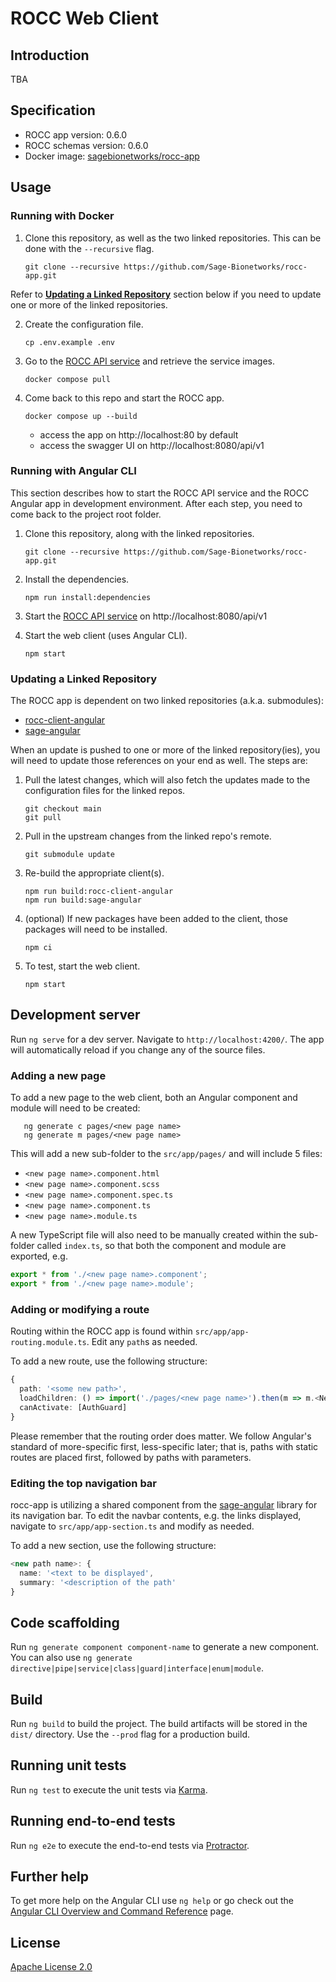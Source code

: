 # ROCC Web Client

## Introduction

TBA

## Specification

- ROCC app version: 0.6.0
- ROCC schemas version: 0.6.0
- Docker image: [sagebionetworks/rocc-app]

## Usage

### Running with Docker

1. Clone this repository, as well as the two linked repositories.  This can be
done with the `--recursive` flag.

       git clone --recursive https://github.com/Sage-Bionetworks/rocc-app.git

Refer to **[Updating a Linked Repository]** section below if you need to update one
or more of the linked repositories.

2. Create the configuration file.

       cp .env.example .env

3. Go to the [ROCC API service] and retrieve the service images.

       docker compose pull

4. Come back to this repo and start the ROCC app.

       docker compose up --build

   - access the app on http://localhost:80 by default
   - access the swagger UI on http://localhost:8080/api/v1

### Running with Angular CLI

This section describes how to start the ROCC API service and the ROCC Angular
app in development environment. After each step, you need to come back to the
project root folder.

1. Clone this repository, along with the linked repositories.

       git clone --recursive https://github.com/Sage-Bionetworks/rocc-app.git

2. Install the dependencies.

       npm run install:dependencies

3. Start the [ROCC API service] on http://localhost:8080/api/v1

4. Start the web client (uses Angular CLI).

       npm start

### Updating a Linked Repository

The ROCC app is dependent on two linked repositories (a.k.a. submodules):

* [rocc-client-angular]
* [sage-angular]

When an update is pushed to one or more of the linked repository(ies), you
will need to update those references on your end as well.  The steps are:

1. Pull the latest changes, which will also fetch the updates made to the 
configuration files for the linked repos.

       git checkout main
       git pull

2. Pull in the upstream changes from the linked repo's remote.

       git submodule update

3. Re-build the appropriate client(s).

       npm run build:rocc-client-angular
       npm run build:sage-angular

4. (optional) If new packages have been added to the client, those packages
will need to be installed.

       npm ci

5. To test, start the web client.

       npm start


## Development server

Run `ng serve` for a dev server. Navigate to `http://localhost:4200/`. The app
will automatically reload if you change any of the source files.

### Adding a new page

To add a new page to the web client, both an Angular component and module will
need to be created:

       ng generate c pages/<new page name>
       ng generate m pages/<new page name>

This will add a new sub-folder to the `src/app/pages/` and will include 5 files:

* `<new page name>.component.html`
* `<new page name>.component.scss`
* `<new page name>.component.spec.ts`
* `<new page name>.component.ts`
* `<new page name>.module.ts`

A new TypeScript file will also need to be manually created within the sub-folder
called `index.ts`, so that both the component and module are exported, e.g.

```typescript
export * from './<new page name>.component';
export * from './<new page name>.module';
```

### Adding or modifying a route

Routing within the ROCC app is found within `src/app/app-routing.module.ts`. Edit
any `path`s as needed.

To add a new route, use the following structure:

```typescript
{
  path: '<some new path>',
  loadChildren: () => import('./pages/<new page name>').then(m => m.<NewPageName>),
  canActivate: [AuthGuard]
}
```

Please remember that the routing order does matter.  We follow Angular's standard
of more-specific first, less-specific later; that is, paths with static routes
are placed first, followed by paths with parameters.

### Editing the top navigation bar

rocc-app is utilizing a shared component from the [sage-angular] library for
its navigation bar. To edit the navbar contents, e.g. the links displayed, navigate
to `src/app/app-section.ts` and modify as needed.

To add a new section, use the following structure:

```typescript
<new path name>: {
  name: '<text to be displayed',
  summary: '<description of the path'
}
```


## Code scaffolding

Run `ng generate component component-name` to generate a new component. You can
also use `ng generate directive|pipe|service|class|guard|interface|enum|module`.

## Build

Run `ng build` to build the project. The build artifacts will be stored in the
`dist/` directory. Use the `--prod` flag for a production build.

## Running unit tests

Run `ng test` to execute the unit tests via [Karma](https://karma-runner.github.io).

## Running end-to-end tests

Run `ng e2e` to execute the end-to-end tests via [Protractor](http://www.protractortest.org/).

## Further help

To get more help on the Angular CLI use `ng help` or go check out the 
[Angular CLI Overview and Command Reference](https://angular.io/cli) page.

## License

[Apache License 2.0]

<!-- Links -->

[Updating a Linked Repository]: #updating-a-linked-repository
[rocc-client-angular]: https://github.com/Sage-Bionetworks/rocc-client-angular
[sage-angular]: https://github.com/Sage-Bionetworks/sage-angular
[ROCC API service]: https://github.com/Sage-Bionetworks/rocc-service
[Apache License 2.0]: https://github.com/Sage-Bionetworks/rocc-app/blob/develop/LICENSE
[sagebionetworks/rocc-app]: https://hub.docker.com/repository/docker/sagebionetworks/rocc-app
